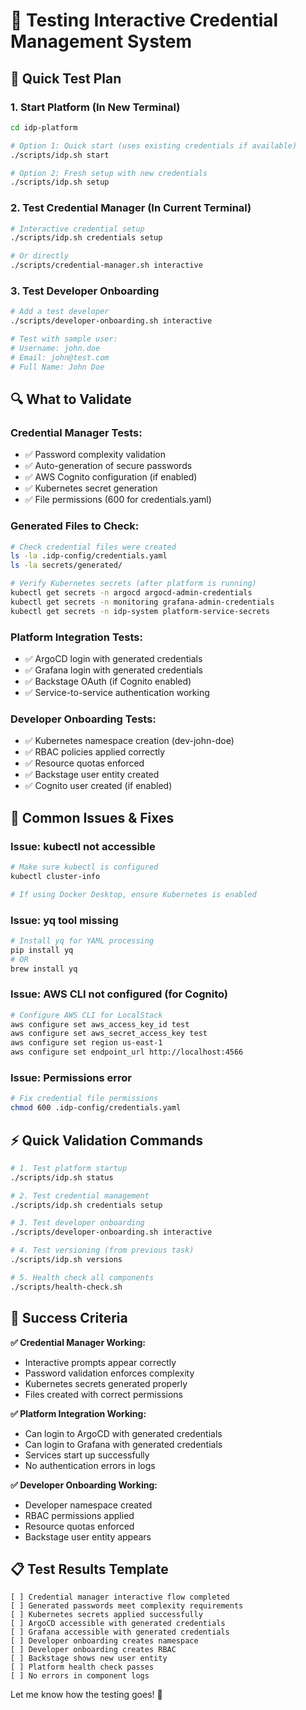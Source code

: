 # 🧪 Testing Interactive Credential Management System

## 🎯 Quick Test Plan

### **1. Start Platform (In New Terminal)**
```bash
cd idp-platform

# Option 1: Quick start (uses existing credentials if available)
./scripts/idp.sh start

# Option 2: Fresh setup with new credentials
./scripts/idp.sh setup
```

### **2. Test Credential Manager (In Current Terminal)**
```bash
# Interactive credential setup
./scripts/idp.sh credentials setup

# Or directly
./scripts/credential-manager.sh interactive
```

### **3. Test Developer Onboarding**
```bash
# Add a test developer
./scripts/developer-onboarding.sh interactive

# Test with sample user:
# Username: john.doe
# Email: john@test.com
# Full Name: John Doe
```

## 🔍 What to Validate

### **Credential Manager Tests:**
- ✅ Password complexity validation
- ✅ Auto-generation of secure passwords
- ✅ AWS Cognito configuration (if enabled)
- ✅ Kubernetes secret generation
- ✅ File permissions (600 for credentials.yaml)

### **Generated Files to Check:**
```bash
# Check credential files were created
ls -la .idp-config/credentials.yaml
ls -la secrets/generated/

# Verify Kubernetes secrets (after platform is running)
kubectl get secrets -n argocd argocd-admin-credentials
kubectl get secrets -n monitoring grafana-admin-credentials
kubectl get secrets -n idp-system platform-service-secrets
```

### **Platform Integration Tests:**
- ✅ ArgoCD login with generated credentials
- ✅ Grafana login with generated credentials  
- ✅ Backstage OAuth (if Cognito enabled)
- ✅ Service-to-service authentication working

### **Developer Onboarding Tests:**
- ✅ Kubernetes namespace creation (dev-john-doe)
- ✅ RBAC policies applied correctly
- ✅ Resource quotas enforced
- ✅ Backstage user entity created
- ✅ Cognito user created (if enabled)

## 🐛 Common Issues & Fixes

### **Issue: kubectl not accessible**
```bash
# Make sure kubectl is configured
kubectl cluster-info

# If using Docker Desktop, ensure Kubernetes is enabled
```

### **Issue: yq tool missing**
```bash
# Install yq for YAML processing
pip install yq
# OR
brew install yq
```

### **Issue: AWS CLI not configured (for Cognito)**
```bash
# Configure AWS CLI for LocalStack
aws configure set aws_access_key_id test
aws configure set aws_secret_access_key test
aws configure set region us-east-1
aws configure set endpoint_url http://localhost:4566
```

### **Issue: Permissions error**
```bash
# Fix credential file permissions
chmod 600 .idp-config/credentials.yaml
```

## ⚡ Quick Validation Commands

```bash
# 1. Test platform startup
./scripts/idp.sh status

# 2. Test credential management
./scripts/idp.sh credentials setup

# 3. Test developer onboarding  
./scripts/developer-onboarding.sh interactive

# 4. Test versioning (from previous task)
./scripts/idp.sh versions

# 5. Health check all components
./scripts/health-check.sh
```

## 🎯 Success Criteria

**✅ Credential Manager Working:**
- Interactive prompts appear correctly
- Password validation enforces complexity
- Kubernetes secrets generated properly
- Files created with correct permissions

**✅ Platform Integration Working:**
- Can login to ArgoCD with generated credentials
- Can login to Grafana with generated credentials
- Services start up successfully
- No authentication errors in logs

**✅ Developer Onboarding Working:**
- Developer namespace created
- RBAC permissions applied
- Resource quotas enforced
- Backstage user entity appears

## 📋 Test Results Template

```
[ ] Credential manager interactive flow completed
[ ] Generated passwords meet complexity requirements  
[ ] Kubernetes secrets applied successfully
[ ] ArgoCD accessible with generated credentials
[ ] Grafana accessible with generated credentials
[ ] Developer onboarding creates namespace
[ ] Developer onboarding creates RBAC
[ ] Backstage shows new user entity
[ ] Platform health check passes
[ ] No errors in component logs
```

Let me know how the testing goes! 🚀